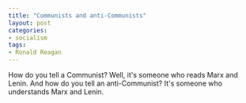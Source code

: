 ```yaml
---
title: "Communists and anti-Communists"
layout: post
categories:
- socialism
tags:
- Ronald Reagan
---
```


How do you tell a Communist? Well, it's someone who reads Marx and Lenin. And how do you tell an anti-Communist? It's someone who understands Marx and Lenin.